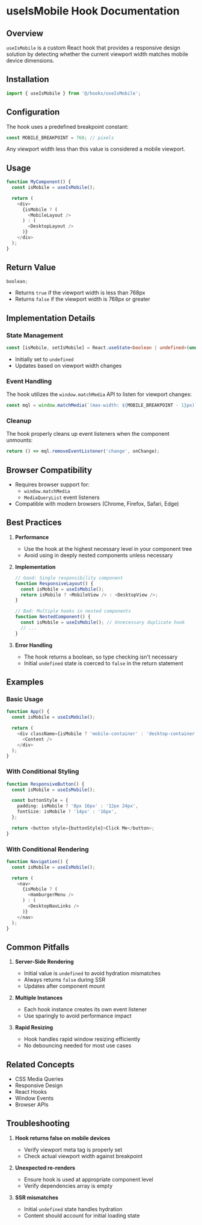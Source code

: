 # useIsMobile Hook Documentation

## Overview

`useIsMobile` is a custom React hook that provides a responsive design solution by detecting whether the current viewport width matches mobile device dimensions.

## Installation

```typescript
import { useIsMobile } from '@/hooks/useIsMobile';
```

## Configuration

The hook uses a predefined breakpoint constant:

```typescript
const MOBILE_BREAKPOINT = 768; // pixels
```

Any viewport width less than this value is considered a mobile viewport.

## Usage

```typescript
function MyComponent() {
  const isMobile = useIsMobile();

  return (
    <div>
      {isMobile ? (
        <MobileLayout />
      ) : (
        <DesktopLayout />
      )}
    </div>
  );
}
```

## Return Value

```typescript
boolean;
```

- Returns `true` if the viewport width is less than 768px
- Returns `false` if the viewport width is 768px or greater

## Implementation Details

### State Management

```typescript
const [isMobile, setIsMobile] = React.useState<boolean | undefined>(undefined);
```

- Initially set to `undefined`
- Updates based on viewport width changes

### Event Handling

The hook utilizes the `window.matchMedia` API to listen for viewport changes:

```typescript
const mql = window.matchMedia(`(max-width: ${MOBILE_BREAKPOINT - 1}px)`);
```

### Cleanup

The hook properly cleans up event listeners when the component unmounts:

```typescript
return () => mql.removeEventListener('change', onChange);
```

## Browser Compatibility

- Requires browser support for:
  - `window.matchMedia`
  - `MediaQueryList` event listeners
- Compatible with modern browsers (Chrome, Firefox, Safari, Edge)

## Best Practices

1. **Performance**

   - Use the hook at the highest necessary level in your component tree
   - Avoid using in deeply nested components unless necessary

2. **Implementation**

   ```typescript
   // Good: Single responsibility component
   function ResponsiveLayout() {
     const isMobile = useIsMobile();
     return isMobile ? <MobileView /> : <DesktopView />;
   }

   // Bad: Multiple hooks in nested components
   function NestedComponent() {
     const isMobile = useIsMobile(); // Unnecessary duplicate hook
     // ...
   }
   ```

3. **Error Handling**
   - The hook returns a boolean, so type checking isn't necessary
   - Initial `undefined` state is coerced to `false` in the return statement

## Examples

### Basic Usage

```typescript
function App() {
  const isMobile = useIsMobile();

  return (
    <div className={isMobile ? 'mobile-container' : 'desktop-container'}>
      <Content />
    </div>
  );
}
```

### With Conditional Styling

```typescript
function ResponsiveButton() {
  const isMobile = useIsMobile();

  const buttonStyle = {
    padding: isMobile ? '8px 16px' : '12px 24px',
    fontSize: isMobile ? '14px' : '16px',
  };

  return <button style={buttonStyle}>Click Me</button>;
}
```

### With Conditional Rendering

```typescript
function Navigation() {
  const isMobile = useIsMobile();

  return (
    <nav>
      {isMobile ? (
        <HamburgerMenu />
      ) : (
        <DesktopNavLinks />
      )}
    </nav>
  );
}
```

## Common Pitfalls

1. **Server-Side Rendering**

   - Initial value is `undefined` to avoid hydration mismatches
   - Always returns `false` during SSR
   - Updates after component mount

2. **Multiple Instances**

   - Each hook instance creates its own event listener
   - Use sparingly to avoid performance impact

3. **Rapid Resizing**
   - Hook handles rapid window resizing efficiently
   - No debouncing needed for most use cases

## Related Concepts

- CSS Media Queries
- Responsive Design
- React Hooks
- Window Events
- Browser APIs

## Troubleshooting

1. **Hook returns false on mobile devices**

   - Verify viewport meta tag is properly set
   - Check actual viewport width against breakpoint

2. **Unexpected re-renders**

   - Ensure hook is used at appropriate component level
   - Verify dependencies array is empty

3. **SSR mismatches**
   - Initial `undefined` state handles hydration
   - Content should account for initial loading state
